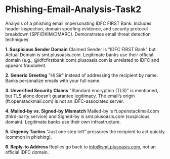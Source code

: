 # Phishing-Email-Analysis-Task2
Analysis of a phishing email impersonating IDFC FIRST Bank. Includes header inspection, domain spoofing evidence, and security protocol breakdown (SPF/DKIM/DMARC). Demonstrates email threat detection techniques  


**1. Suspicious Sender Domain**
Claimed Sender is "IDFC FIRST Bank" but Actual Domain is smt.plusoasis.com. Legitimate banks use their official domain (e.g., @idfcfirstbank.com).plusoasis.com is unrelated to IDFC and appears fraudulent.  

**2. Generic Greeting**
"Hi Sir" instead of addressing the recipient by name. Banks personalize emails with your full name.  

**3. Unverified Security Claims**
"Standard encryption (TLS)" is mentioned, but TLS alone doesn’t guarantee legitimacy. The email’s origin (ft.openstackmail.com) is not an IDFC-associated server.

**4. Mailed-by vs. Signed-by Mismatch**
Mailed-by is ft.openstackmail.com (third-party service) and Signed-by is smt.plusoasis.com (suspicious domain). Legitimate banks use their own infrastructure.

**5. Urgency Tactics**
"Just one step left" pressures the recipient to act quickly (common in phishing).

**6. Reply-to Address**
Replies go back to info@smt.plusoasis.com, not an official IDFC domain.

